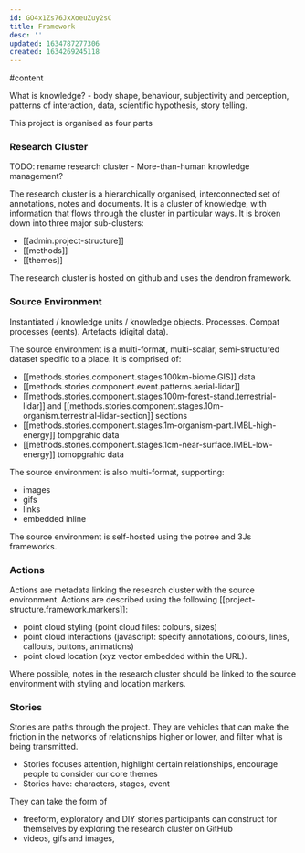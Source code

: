 ```yaml
---
id: GO4x1Zs76JxXoeuZuy2sC
title: Framework
desc: ''
updated: 1634787277306
created: 1634269245118
---
```



#content


What is knowledge? - body shape, behaviour, subjectivity and perception, patterns of interaction, data, scientific hypothesis, story telling.

This project is organised as four parts

### Research Cluster
TODO: rename research cluster - More-than-human knowledge management?


The research cluster is a hierarchically organised,  interconnected set of annotations, notes and documents. It is a cluster of knowledge, with information that flows through the cluster in particular ways. It is broken down into three major sub-clusters:

- [[admin.project-structure]]
- [[methods]]
- [[themes]]

The research cluster is hosted on github and uses the dendron framework.

### Source Environment

Instantiated / knowledge units / knowledge objects. Processes. Compat processes (eents). Artefacts (digital data).

The source environment is a multi-format, multi-scalar, semi-structured  dataset specific to a place. It is comprised of:

- [[methods.stories.component.stages.100km-biome.GIS]] data
- [[methods.stories.component.event.patterns.aerial-lidar]]
- [[methods.stories.component.stages.100m-forest-stand.terrestrial-lidar]] and [[methods.stories.component.stages.10m-organism.terrestrial-lidar-section]] sections
- [[methods.stories.component.stages.1m-organism-part.IMBL-high-energy]] tompgrahic data
- [[methods.stories.component.stages.1cm-near-surface.IMBL-low-energy]] tomopgrahic data

The source environment is also multi-format, supporting: 
  - images
  - gifs
  - links
  - embedded inline

The source environment is self-hosted using the potree and 3Js frameworks.

### Actions

Actions are metadata linking the research cluster with the source environment. Actions are described using the following [[project-structure.framework.markers]]:

- point cloud styling (point cloud files: colours, sizes)
- point cloud interactions (javascript: specify annotations, colours, lines, callouts, buttons, animations)
- point cloud location (xyz vector embedded within the URL).

Where possible, notes in the research cluster should be linked to the source environment with styling and location markers.

### Stories

Stories are paths through the project. They are  vehicles that can make the friction in the networks of relationships higher or lower, and filter what is being transmitted. 
- Stories focuses  attention, highlight certain relationships, encourage people to consider our core themes
- Stories have: characters, stages, event

They can take the form of

- freeform, exploratory  and DIY stories participants can construct for themselves by exploring the research cluster on GitHub
- videos, gifs and images,
